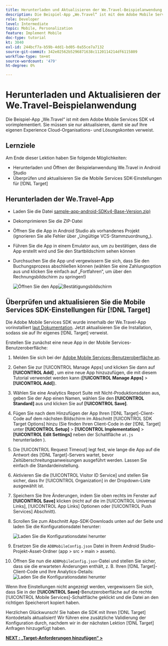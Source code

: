 ```yaml
---
title: Herunterladen und Aktualisieren der We.Travel-Beispielanwendung
description: Die Beispiel-App „We.Travel“ ist mit dem Adobe Mobile Services SDK v4 vorimplementiert. Sie müssen sie nur aktualisieren, damit sie auf Ihre eigenen Experience Cloud-Organisations- und Lösungskonten verweist.
role: Developer
level: Intermediate
topic: Mobile, Personalization
feature: Implement Mobile
doc-type: tutorial
kt: 3040
exl-id: 244bcf7a-b59b-4dd1-bd05-0a55ce7a7132
source-git-commit: 342e02562b5296871638c1120114214df6115809
workflow-type: tm+mt
source-wordcount: '479'
ht-degree: 0%

---
```


# Herunterladen und Aktualisieren der We.Travel-Beispielanwendung

Die Beispiel-App „We.Travel“ ist mit dem Adobe Mobile Services SDK v4 vorimplementiert. Sie müssen sie nur aktualisieren, damit sie auf Ihre eigenen Experience Cloud-Organisations- und Lösungskonten verweist.

## Lernziele

Am Ende dieser Lektion haben Sie folgende Möglichkeiten:

* Herunterladen und Öffnen der Beispielanwendung We.Travel in Android Studio
* Überprüfen und aktualisieren Sie die Mobile Services SDK-Einstellungen für [!DNL Target]

## Herunterladen der We.Travel-App

* Laden Sie die Datei [sample-app-android-SDKv4-Base-Version.zip) ](assets/sample-app-android-SDKv4-Base-Version.zip)
* Dekomprimieren Sie die ZIP-Datei
* Öffnen Sie die App in Android Studio als vorhandenes Projekt (ignorieren Sie alle Fehler über „Ungültige VCS-Stammzuordnung„).
* Führen Sie die App in einem Emulator aus, um zu bestätigen, dass die App erstellt wird und Sie den Startbildschirm sehen können
* Durchsuchen Sie die App und vergewissern Sie sich, dass Sie den Buchungsprozess abschließen können (wählen Sie eine Zahlungsoption aus und klicken Sie einfach auf „Fortfahren“, um über den Rechnungsbildschirm zu springen!)

  ![Öffnen Sie den App](assets/wetravel_homeScreen.png)![Bestätigungsbildschirm](assets/wetravel_confirmationScreen.png)

## Überprüfen und aktualisieren Sie die Mobile Services SDK-Einstellungen für [!DNL Target]

Die Adobe Mobile Services SDK wurde innerhalb der We.Travel-App vorinstalliert [laut Dokumentation](https://experienceleague.adobe.com/docs/mobile-services/android/getting-started-android/requirements.html?lang=de). Jetzt aktualisieren Sie die Installation, sodass sie auf Ihr eigenes [!DNL Target] verweist.

Erstellen Sie zunächst eine neue App in der Mobile Services-Benutzeroberfläche:

1. Melden Sie sich bei der [Adobe Mobile Services-Benutzeroberfläche an](https://mobilemarketing.adobe.com/).
1. Gehen Sie zur [!UICONTROL Manage Apps] und klicken Sie dann auf **[!UICONTROL Add]** , um eine neue App hinzuzufügen, die mit diesem Tutorial verwendet werden kann (**[!UICONTROL Manage Apps]** > **[!UICONTROL Add]**).
1. Wählen Sie eine Analytics Report Suite mit Nicht-Produktionsdaten aus, geben Sie der App einen Namen, wählen Sie den **[!UICONTROL Standard]** aus und klicken Sie auf **[!UICONTROL Save]**.
1. Fügen Sie nach dem Hinzufügen der App Ihren [!DNL Target]-Client-Code auf dem nächsten Bildschirm im Abschnitt [!UICONTROL SDK Target Options] hinzu (Sie finden Ihren Client-Code in der [!DNL Target] unter **[!UICONTROL Setup]** > **[!UICONTROL Implementation]** > **[!UICONTROL Edit Settings]** neben der Schaltfläche `at.js` herunterladen ).
1. Die [!UICONTROL Request Timeout] legt fest, wie lange die App auf die Antwort des [!DNL Target]-Servers wartet, bevor Zeitüberschreitungsanweisungen ausgeführt werden. Lassen Sie einfach die Standardeinstellung.
1. Aktivieren Sie die [!UICONTROL Visitor ID Service] und stellen Sie sicher, dass Ihr [!UICONTROL Organization] in der Dropdown-Liste ausgewählt ist.
1. Speichern Sie Ihre Änderungen, indem Sie oben rechts im Fenster auf **[!UICONTROL Save]** klicken (nicht auf die im [!UICONTROL Universal Links], [!UICONTROL App Links] Optionen oder [!UICONTROL Push Services] Abschnitt).
1. Scrollen Sie zum Abschnitt App-SDK-Downloads unten auf der Seite und laden Sie die Konfigurationsdatei herunter:

   ![Laden Sie die Konfigurationsdatei herunter](assets/config_file.jpg)

1. Ersetzen Sie die `ADBMobileConfig.json` Datei in Ihrem Android Studio-Projekt-Asset-Ordner (app > src > main > assets).

1. Öffnen Sie nun die `ADBMobileConfig.json`-Datei und stellen Sie sicher, dass sie die erwarteten Änderungen enthält, z. B. Ihren [!DNL Target]-Client-Code und Ihre Analytics-Details:
   ![Laden Sie die Konfigurationsdatei herunter](assets/client_code.jpg)

Wenn Ihre Einstellungen nicht angezeigt werden, vergewissern Sie sich, dass Sie in der **[!UICONTROL Save]**-Benutzeroberfläche auf die rechte [!UICONTROL Mobile Services]-Schaltfläche geklickt und die Datei an den richtigen Speicherort kopiert haben.

Herzlichen Glückwunsch! Sie haben die SDK mit Ihren [!DNL Target] Kontodetails aktualisiert! Wir führen eine zusätzliche Validierung der Konfiguration durch, nachdem wir in der nächsten Lektion [!DNL Target] Anfragen hinzugefügt haben.

**[NEXT : „Target-Anforderungen hinzufügen“ >](add-requests.md)**

